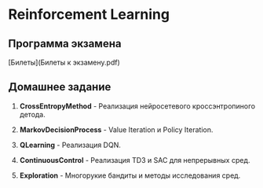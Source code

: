 #  Reinforcement Learning


## **Программа экзамена**
    
[Билеты](Билеты к экзамену.pdf)

## **Домашнее задание**

 1) **CrossEntropyMethod** - Реализация нейросетевого кроссэнтропиного детода.

 2) **MarkovDecisionProcess** - Value Iteration и Policy Iteration.

 3) **QLearning** - Реализация DQN.

 4) **ContinuousControl** - Реализация TD3 и SAC для непрерывных сред.

 5) **Exploration** - Многорукие бандиты и методы исследования сред.

